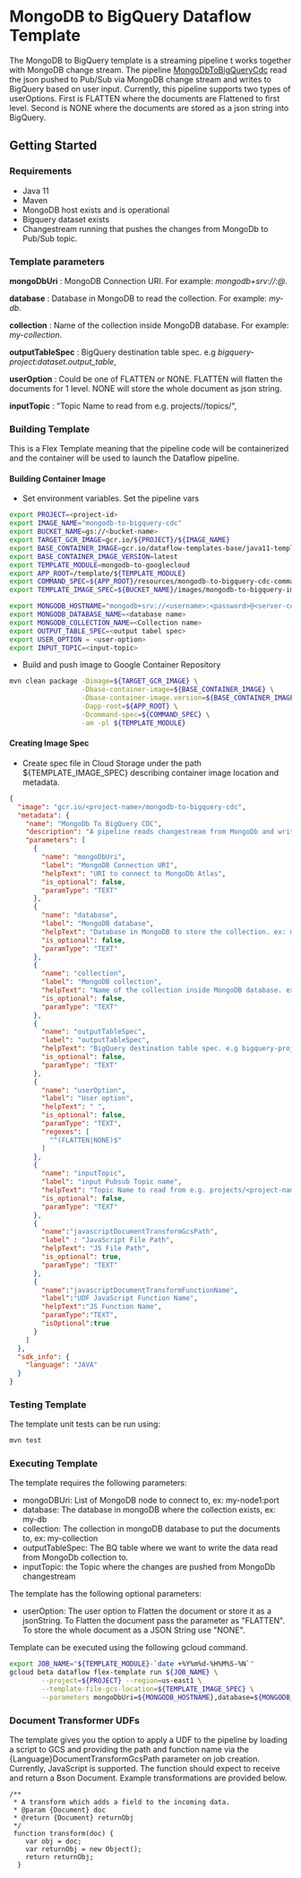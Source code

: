 # MongoDB to BigQuery Dataflow Template

The MongoDB to BigQuery template is a streaming pipeline t works together with MongoDB change stream. The pipeline [MongoDbToBigQueryCdc](src/main/java/com/google/cloud/teleport/v2/templates/MongoDbToBigQueryCdc.java) read the json pushed to Pub/Sub via MongoDB change stream and writes to BigQuery based on user input. Currently, this pipeline supports two types of userOptions. First is FLATTEN where the documents are Flattened to first level. Second is NONE where the documents are stored as a json string into BigQuery.

## Getting Started

### Requirements
* Java 11
* Maven
* MongoDB host exists and is operational
* Bigquery dataset exists
* Changestream running that pushes the changes from MongoDb to Pub/Sub topic.

### Template parameters
**mongoDbUri** : MongoDB Connection URI. For example: _mongodb+srv://<username>:<password>@<server-connection-string>_.

**database** : Database in MongoDB to read the collection. For example: _my-db_.

**collection** : Name of the collection inside MongoDB database. For example: _my-collection_.

**outputTableSpec** : BigQuery destination table spec. e.g _bigquery-project:dataset.output_table_,

**userOption** : Could be one of FLATTEN or NONE. FLATTEN will flatten the documents for 1 level. NONE will store the whole document as json string.

**inputTopic** : "Topic Name to read from e.g. projects/<project-name>/topics/<topic-name>",

### Building Template
This is a Flex Template meaning that the pipeline code will be containerized and the container will be used to launch the Dataflow pipeline.

#### Building Container Image
* Set environment variables.
  Set the pipeline vars
```sh
export PROJECT=<project-id>
export IMAGE_NAME="mongodb-to-bigquery-cdc"
export BUCKET_NAME=gs://<bucket-name>
export TARGET_GCR_IMAGE=gcr.io/${PROJECT}/${IMAGE_NAME}
export BASE_CONTAINER_IMAGE=gcr.io/dataflow-templates-base/java11-template-launcher-base
export BASE_CONTAINER_IMAGE_VERSION=latest
export TEMPLATE_MODULE=mongodb-to-googlecloud
export APP_ROOT=/template/${TEMPLATE_MODULE}
export COMMAND_SPEC=${APP_ROOT}/resources/mongodb-to-bigquery-cdc-command-spec.json
export TEMPLATE_IMAGE_SPEC=${BUCKET_NAME}/images/mongodb-to-bigquery-image-spec.json

export MONGODB_HOSTNAME="mongodb+srv://<username>:<password>@<server-connection-string>"
export MONGODB_DATABASE_NAME=<database name>
export MONGODB_COLLECTION_NAME=<Collection name>
export OUTPUT_TABLE_SPEC=<output tabel spec>
export USER_OPTION = <user-option>
export INPUT_TOPIC=<input-topic>

```

* Build and push image to Google Container Repository
```sh
mvn clean package -Dimage=${TARGET_GCR_IMAGE} \
                  -Dbase-container-image=${BASE_CONTAINER_IMAGE} \
                  -Dbase-container-image.version=${BASE_CONTAINER_IMAGE_VERSION} \
                  -Dapp-root=${APP_ROOT} \
                  -Dcommand-spec=${COMMAND_SPEC} \
                  -am -pl ${TEMPLATE_MODULE}
```

#### Creating Image Spec

* Create spec file in Cloud Storage under the path ${TEMPLATE_IMAGE_SPEC} describing container image location and metadata.
```json
{
  "image": "gcr.io/<project-name>/mongodb-to-bigquery-cdc",
  "metadata": {
    "name": "MongoDb To BigQuery CDC",
    "description": "A pipeline reads changestream from MongoDb and writes to BigQuery.",
    "parameters": [
      {
        "name": "mongoDbUri",
        "label": "MongoDB Connection URI",
        "helpText": "URI to connect to MongoDb Atlas",
        "is_optional": false,
        "paramType": "TEXT"
      },
      {
        "name": "database",
        "label": "MongoDB database",
        "helpText": "Database in MongoDB to store the collection. ex: my-db.",
        "is_optional": false,
        "paramType": "TEXT"
      },
      {
        "name": "collection",
        "label": "MongoDB collection",
        "helpText": "Name of the collection inside MongoDB database. ex: my-collection.",
        "is_optional": false,
        "paramType": "TEXT"
      },
      {
        "name": "outputTableSpec",
        "label": "outputTableSpec",
        "helpText": "BigQuery destination table spec. e.g bigquery-project:dataset.output_table",
        "is_optional": false,
        "paramType": "TEXT"
      },
      {
        "name": "userOption",
        "label": "User option",
        "helpText": " ",
        "is_optional": false,
        "paramType": "TEXT",
        "regexes": [
          "^(FLATTEN|NONE)$"
        ]
      },
      {
        "name": "inputTopic",
        "label": "input Pubsub Topic name",
        "helpText": "Topic Name to read from e.g. projects/<project-name>/topics/<topic-name>",
        "is_optional": false,
        "paramType": "TEXT"
      },
      {
        "name":"javascriptDocumentTransformGcsPath",
        "label" : "JavaScript File Path",
        "helpText": "JS File Path",
        "is_optional": true,
        "paramType": "TEXT"
      },
      {
        "name":"javascriptDocumentTransformFunctionName",
        "label":"UDF JavaScript Function Name",
        "helpText":"JS Function Name",
        "paramType":"TEXT",
        "isOptional":true
      }
    ]
  },
  "sdk_info": {
    "language": "JAVA"
  }
}


```

### Testing Template

The template unit tests can be run using:
```sh
mvn test
```

### Executing Template

The template requires the following parameters:
* mongoDBUri: List of MongoDB node to connect to, ex: my-node1:port
* database: The database in mongoDB where the collection exists, ex: my-db
* collection: The collection in mongoDB database to put the documents to, ex: my-collection
* outputTableSpec: The BQ table where we want to write the data read from MongoDb collection to.
* inputTopic: the Topic where the changes are pushed from MongoDb changestream

The template has the following optional parameters:
* userOption: The user option to Flatten the document or store it as a jsonString. To Flatten the document pass the parameter as "FLATTEN". To store the whole document as a JSON String use "NONE".

Template can be executed using the following gcloud command.
```sh
export JOB_NAME="${TEMPLATE_MODULE}-`date +%Y%m%d-%H%M%S-%N`"
gcloud beta dataflow flex-template run ${JOB_NAME} \
        --project=${PROJECT} --region=us-east1 \
        --template-file-gcs-location=${TEMPLATE_IMAGE_SPEC} \
        --parameters mongoDbUri=${MONGODB_HOSTNAME},database=${MONGODB_DATABASE_NAME},collection=${MONGODB_COLLECTION_NAME},outputTableSpec=${OUTPUT_TABLE_SPEC},inputTopic=${INPUT_TOPIC},userOption=${USER_OPTION},javascriptDocumentTransformGcsPath=${UDF_PATH},javascriptDocumentTransformFunctionName=${UDF_NAME}
```

### Document Transformer UDFs

The template gives you the option to apply a UDF to the pipeline by loading a script to GCS and providing the path and function name via the {Language}DocumentTransformGcsPath parameter on job creation. Currently, JavaScript is supported. The function should expect to receive and return a Bson Document. Example transformations are provided below.

```
/**
 * A transform which adds a field to the incoming data.
 * @param {Document} doc
 * @return {Document} returnObj
 */
 function transform(doc) {
    var obj = doc;
    var returnObj = new Object();
    return returnObj;
  }
```



